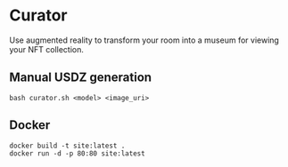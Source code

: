 # Curator
Use augmented reality to transform your room into a museum for viewing your NFT collection.

## Manual USDZ generation
```
bash curator.sh <model> <image_uri>
```

## Docker
```
docker build -t site:latest .
docker run -d -p 80:80 site:latest
```
